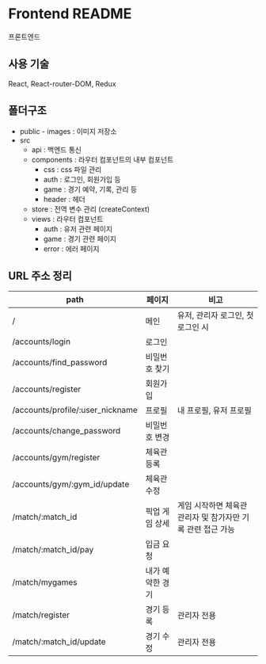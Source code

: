 # Frontend README

프론트엔드

## 사용 기술

React, React-router-DOM, Redux



## 폴더구조

- public - images : 이미지 저장소
- src
  - api : 백엔드 통신
  - components : 라우터 컴포넌트의 내부 컴포넌트
    - css : css 파일 관리
    - auth : 로그인, 회원가입 등
    - game : 경기 예약, 기록, 관리 등
    - header : 헤더
  - store : 전역 변수 관리 (createContext)
  - views : 라우터 컴포넌트
    - auth : 유저 관련 페이지
    - game : 경기 관련 페이지
    - error : 에러 페이지



## URL 주소 정리

| path                             | 페이지           | 비고                                                        |
| -------------------------------- | ---------------- | ----------------------------------------------------------- |
| /                                | 메인             | 유저, 관리자 로그인, 첫 로그인 시                           |
| /accounts/login                  | 로그인           |                                                             |
| /accounts/find_password          | 비밀번호 찾기    |                                                             |
| /accounts/register               | 회원가입         |                                                             |
| /accounts/profile/:user_nickname | 프로필           | 내 프로필, 유저 프로필                                      |
| /accounts/change_password        | 비밀번호 변경    |                                                             |
| /accounts/gym/register           | 체육관 등록      |                                                             |
| /accounts/gym/:gym_id/update     | 체육관 수정      |                                                             |
| /match/:match_id                 | 픽업 게임 상세   | 게임 시작하면 체육관 관리자 및 참가자만 기록 관련 접근 가능 |
| /match/:match_id/pay             | 입금 요청        |                                                             |
| /match/mygames                   | 내가 예약한 경기 |                                                             |
| /match/register                  | 경기 등록        | 관리자 전용                                                 |
| /match/:match_id/update          | 경기 수정        | 관리자 전용                                                 |

